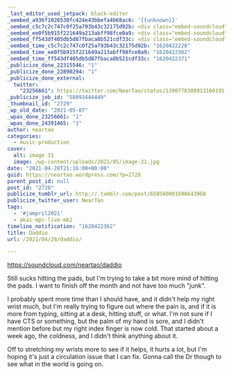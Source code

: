 ```yaml
---
_last_editor_used_jetpack: block-editor
_oembed_a936f1026530fc424e43bbefa4b68ac6: '{{unknown}}'
_oembed_c5c7c2c747c0f25a793b43c32175d92b: <div class="embed-soundcloud"><iframe title="Daddio by NearTao" width="750" height="400" scrolling="no" frameborder="no" src="https://w.soundcloud.com/player/?visual=true&url=https%3A%2F%2Fapi.soundcloud.com%2Ftracks%2F1038763606&show_artwork=true&maxwidth=750&maxheight=1000&dnt=1"></iframe></div>
_oembed_ee0f5b915f221649a213abff98fce0a9: <div class="embed-soundcloud"><iframe title="Daddio by NearTao" width="820" height="400" scrolling="no" frameborder="no" src="https://w.soundcloud.com/player/?visual=true&url=https%3A%2F%2Fapi.soundcloud.com%2Ftracks%2F1038763606&show_artwork=true&maxwidth=820&maxheight=1000&dnt=1"></iframe></div>
_oembed_ff543df405db5d87fbaca8b521cdf33c: <div class="embed-soundcloud"><iframe title="Daddio by NearTao" width="500" height="400" scrolling="no" frameborder="no" src="https://w.soundcloud.com/player/?visual=true&url=https%3A%2F%2Fapi.soundcloud.com%2Ftracks%2F1038763606&show_artwork=true&maxwidth=500&maxheight=750&dnt=1"></iframe></div>
_oembed_time_c5c7c2c747c0f25a793b43c32175d92b: "1620422228"
_oembed_time_ee0f5b915f221649a213abff98fce0a9: "1620422362"
_oembed_time_ff543df405db5d87fbaca8b521cdf33c: "1620422371"
_publicize_done_22315546: "1"
_publicize_done_22890294: "1"
_publicize_done_external:
  twitter:
    "23256661": https://twitter.com/NearTao/status/1390778308913160195
_publicize_job_id: "58093444449"
_thumbnail_id: "2729"
_wp_old_date: "2021-05-07"
_wpas_done_23256661: "1"
_wpas_done_24391465: "1"
author: neartao
categories:
  - music-production
cover:
  alt: image 31
  image: /wp-content/uploads/2021/05/image-31.jpg
date: "2021-04-28T21:16:00+00:00"
guid: https://neartao.wordpress.com/?p=2728
parent_post_id: null
post_id: "2728"
publicize_tumblr_url: http://.tumblr.com/post/650560001698643968
publicize_twitter_user: NearTao
tags:
  - '#jampril2021'
  - akai-mpc-live-mk2
timeline_notification: "1620422362"
title: Daddio
url: /2021/04/28/daddio/

---
```

https://soundcloud.com/neartao/daddio

Still sucks hitting the pads, but I'm trying to take a bit more mind of hitting the pads. I want to finish off the month and not have too much "junk".

I probably spent more time than I should have, and it didn't help my right wrist much, but I'm really trying to figure out where the pain is, and if it is more from typing, sitting at a desk, hitting stuff, or what. I'm not sure if I have CTS or something, but the palm of my hand is sore, and I didn't mention before but my right index finger is now cold. That started about a week ago, the coldness, and I didn't think anything about it.

Off to stretching my wrists more to see if it helps, it hurts a lot, but I'm hoping it's just a circulation issue that I can fix. Gonna call the Dr though to see what in the world is going on.
